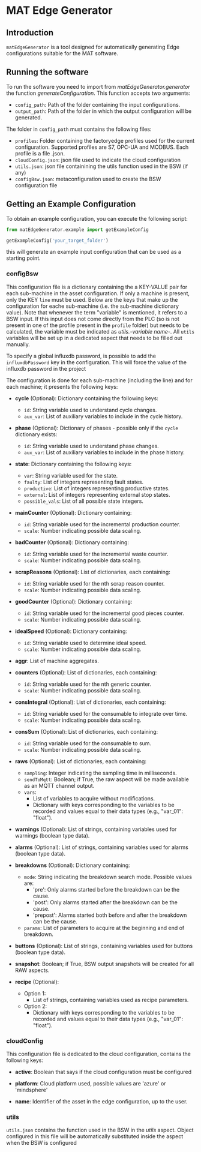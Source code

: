 # MAT Edge Generator

## Introduction

`matEdgeGenerator` is a tool designed for automatically generating Edge configurations suitable for the MAT software.

## Running the software

To run the software you need to import from *matEdgeGenerator.generator* the function *generateConfiguration*. This function accepts two arguments:
  - `config_path`: Path of the folder containing the input configurations.
  - `output_path`: Path of the folder in which the output configuration will be generated.

The folder in `config_path` must contains the following files:
  - `profiles`: Folder containing the factoryedge profiles used for the current configuration. Supported profiles are S7, OPC-UA and MODBUS. Each profile is a file .json.
  - `cloudConfig.json`: json file used to indicate the cloud configuration
  - `utils.json`: json file containining the utils function used in the BSW (if any)
  - `configBsw.json`: metaconfiguration used to create the BSW configuration file


## Getting an Example Configuration

To obtain an example configuration, you can execute the following script:

```python
from matEdgeGenerator.example import getExampleConfig

getExampleConfig('your_target_folder')
```

this will generate an example input configuration that can be used as a starting point.

### configBsw

This configuration file is a dictionary containing the a KEY-VALUE pair for each sub-machine in the asset configuration. If only a machine is present, only the KEY `line` must be used.
Below are the keys that make up the configuration for eache sub-machine (i.e. the sub-machine dictionary value). Note that whenever the term "variable" is mentioned, it refers to a BSW input. If this input does not come directly from the PLC (so is not present in one of the profile present in the `profile` folder) but needs to be calculated, the variable must be indicated as *utils.-variable name-*. All `utils` variables will be set up in a dedicated aspect that needs to be filled out manually.

To specify a global influxdb password, is possible to add the `influxdbPassword` key in the configuration. This will force the value of the influxdb password in the project

The configuration is done for each sub-machine (including the line) and for each machine; it presents the following keys:


- **cycle** (Optional): Dictionary containing the following keys:
  - `id`: String variable used to understand cycle changes.
  - `aux_var`: List of auxiliary variables to include in the cycle history.

- **phase** (Optional): Dictionary of phases - possible only if the `cycle` dictionary exists:
  - `id`: String variable used to understand phase changes.
  - `aux_var`: List of auxiliary variables to include in the phase history.

- **state**: Dictionary containing the following keys:
  - `var`: String variable used for the state.
  - `faulty`: List of integers representing fault states.
  - `productive`: List of integers representing productive states.
  - `external`: List of integers representing external stop states.
  - `possible_vals`: List of all possible state integers.

- **mainCounter** (Optional): Dictionary containing:
  - `id`: String variable used for the incremental production counter.
  - `scale`: Number indicating possible data scaling.

- **badCounter** (Optional): Dictionary containing:
  - `id`: String variable used for the incremental waste counter.
  - `scale`: Number indicating possible data scaling.

- **scrapReasons** (Optional): List of dictionaries, each containing:
  - `id`: String variable used for the nth scrap reason counter.
  - `scale`: Number indicating possible data scaling.

- **goodCounter** (Optional): Dictionary containing:
  - `id`: String variable used for the incremental good pieces counter.
  - `scale`: Number indicating possible data scaling.

- **idealSpeed** (Optional): Dictionary containing:
  - `id`: String variable used to determine ideal speed.
  - `scale`: Number indicating possible data scaling.

- **aggr**: List of machine aggregates.

- **counters** (Optional): List of dictionaries, each containing:
  - `id`: String variable used for the nth generic counter.
  - `scale`: Number indicating possible data scaling.

- **consIntegral** (Optional): List of dictionaries, each containing:
  - `id`: String variable used for the consumable to integrate over time.
  - `scale`: Number indicating possible data scaling.

- **consSum** (Optional): List of dictionaries, each containing:
  - `id`: String variable used for the consumable to sum.
  - `scale`: Number indicating possible data scaling.

- **raws** (Optional): List of dictionaries, each containing:
  - `sampling`: Integer indicating the sampling time in milliseconds.
  - `sendToMqtt`: Boolean; if True, the raw aspect will be made available as an MQTT channel output.
  - `vars`: 
    - List of variables to acquire without modifications.
    - Dictionary with keys corresponding to the variables to be recorded and values equal to their data types (e.g., "var_01": "float").

- **warnings** (Optional): List of strings, containing variables used for warnings (boolean type data).

- **alarms** (Optional): List of strings, containing variables used for alarms (boolean type data).

- **breakdowns** (Optional): Dictionary containing:
  - `mode`: String indicating the breakdown search mode. Possible values are:
    - 'pre': Only alarms started before the breakdown can be the cause.
    - 'post': Only alarms started after the breakdown can be the cause.
    - 'prepost': Alarms started both before and after the breakdown can be the cause.
  - `params`: List of parameters to acquire at the beginning and end of breakdown.

- **buttons** (Optional): List of strings, containing variables used for buttons (boolean type data).

- **snapshot**: Boolean; if True, BSW output snapshots will be created for all RAW aspects.

- **recipe** (Optional): 
  - Option 1:
    - List of strings, containing variables used as recipe parameters.
  - Option 2:
    - Dictionary with keys corresponding to the variables to be recorded and values equal to their data types (e.g., "var_01": "float").

### cloudConfig

This configuration file is dedicated to the cloud configuration, contains the following keys:

- **active**: Boolean that says if the cloud configuration must be configured

- **platform**: Cloud platform used, possible values are 'azure' or 'mindsphere'

- **name**: Identifier of the asset in the edge configuration, up to the user.


### utils

`utils.json` contains the function used in the BSW in the  *utils* aspect. Object configured in this file will be automatically substituted inside the aspect when the BSW is configured
